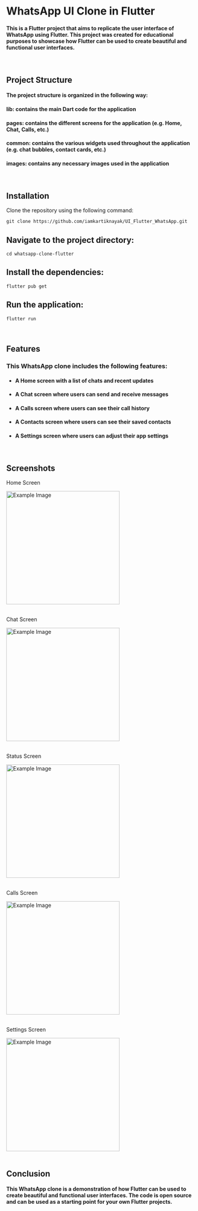 # WhatsApp UI Clone in Flutter
#### This is a Flutter project that aims to replicate the user interface of WhatsApp using Flutter. This project was created for educational purposes to showcase how Flutter can be used to create beautiful and functional user interfaces.

<br>

## Project Structure
 #### The project structure is organized in the following way:

 #### lib: contains the main Dart code for the application
 #### pages: contains the different screens for the application (e.g. Home, Chat, Calls, etc.)
 #### common: contains the various widgets used throughout the application (e.g. chat bubbles, contact cards, etc.)
 #### images: contains any necessary images used in the application 

<br>

## Installation
Clone the repository using the following command:
    
    git clone https://github.com/iamkartiknayak/UI_Flutter_WhatsApp.git

## Navigate to the project directory:
    cd whatsapp-clone-flutter

## Install the dependencies:
    flutter pub get

## Run the application:
    flutter run

<br>

## Features
### This WhatsApp clone includes the following features:

* #### A Home screen with a list of chats and recent updates
* #### A Chat screen where users can send and receive messages
* #### A Calls screen where users can see their call history
* #### A Contacts screen where users can see their saved contacts
* #### A Settings screen where users can adjust their app settings

<br>

## Screenshots
Home Screen

<img src="./screenshots/home.jpg" alt="Example Image" width="300"><br><br>

Chat Screen

<img src="./screenshots/chats.jpg" alt="Example Image" width="300"><br><br>

Status Screen

<img src="./screenshots/status.jpg" alt="Example Image" width="300"><br><br>

Calls Screen

<img src="./screenshots/calls.jpg" alt="Example Image" width="300"><br><br>

Settings Screen

<img src="./screenshots/settings.jpg" alt="Example Image" width="300"><br><br>

## Conclusion
#### This WhatsApp clone is a demonstration of how Flutter can be used to create beautiful and functional user interfaces. The code is open source and can be used as a starting point for your own Flutter projects.
